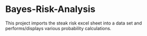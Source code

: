 # Bayes-Risk-Analysis
This project imports the steak risk excel sheet into a
data set and performs/displays various probability calculations.
